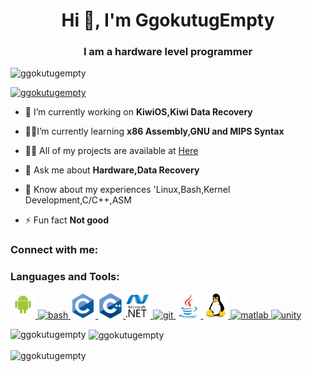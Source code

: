 
<h1 align="center">Hi 👋, I'm GgokutugEmpty</h1>
<h3 align="center">I am a hardware level programmer</h3>

<p align="left"> <img src="https://komarev.com/ghpvc/?username=ggokutugempty&label=Profile%20views&color=0e75b6&style=flat" alt="ggokutugempty" /> </p>

<p align="left"> <a href="https://github.com/ryo-ma/github-profile-trophy"><img src="https://github-profile-trophy.vercel.app/?username=ggokutugempty" alt="ggokutugempty" /></a> </p>

- 🔭 I’m currently working on **KiwiOS,Kiwi Data Recovery**

- 🧑‍💻I’m currently learning **x86 Assembly,GNU and MIPS Syntax**

- 👨‍💻 All of my projects are available at [Here](Here)

- 💬 Ask me about **Hardware,Data Recovery**

- 📄 Know about my experiences 
'Linux,Bash,Kernel Development,C/C++,ASM

- ⚡ Fun fact **Not good**

<h3 align="left">Connect with me:</h3>
<p align="left">
</p>

<h3 align="left">Languages and Tools:</h3>
<p align="left"> <a href="https://developer.android.com" target="_blank" rel="noreferrer"> <img src="https://raw.githubusercontent.com/devicons/devicon/master/icons/android/android-original-wordmark.svg" alt="android" width="40" height="40"/> </a> <a href="https://www.gnu.org/software/bash/" target="_blank" rel="noreferrer"> <img src="https://www.vectorlogo.zone/logos/gnu_bash/gnu_bash-icon.svg" alt="bash" width="40" height="40"/> </a> <a href="https://www.cprogramming.com/" target="_blank" rel="noreferrer"> <img src="https://raw.githubusercontent.com/devicons/devicon/master/icons/c/c-original.svg" alt="c" width="40" height="40"/> </a> <a href="https://www.w3schools.com/cpp/" target="_blank" rel="noreferrer"> <img src="https://raw.githubusercontent.com/devicons/devicon/master/icons/cplusplus/cplusplus-original.svg" alt="cplusplus" width="40" height="40"/> </a> <a href="https://dotnet.microsoft.com/" target="_blank" rel="noreferrer"> <img src="https://raw.githubusercontent.com/devicons/devicon/master/icons/dot-net/dot-net-original-wordmark.svg" alt="dotnet" width="40" height="40"/> </a> <a href="https://git-scm.com/" target="_blank" rel="noreferrer"> <img src="https://www.vectorlogo.zone/logos/git-scm/git-scm-icon.svg" alt="git" width="40" height="40"/> </a> <a href="https://www.java.com" target="_blank" rel="noreferrer"> <img src="https://raw.githubusercontent.com/devicons/devicon/master/icons/java/java-original.svg" alt="java" width="40" height="40"/> </a> <a href="https://www.linux.org/" target="_blank" rel="noreferrer"> <img src="https://raw.githubusercontent.com/devicons/devicon/master/icons/linux/linux-original.svg" alt="linux" width="40" height="40"/> </a> <a href="https://www.mathworks.com/" target="_blank" rel="noreferrer"> <img src="https://upload.wikimedia.org/wikipedia/commons/2/21/Matlab_Logo.png" alt="matlab" width="40" height="40"/> </a> <a href="https://unity.com/" target="_blank" rel="noreferrer"> <img src="https://www.vectorlogo.zone/logos/unity3d/unity3d-icon.svg" alt="unity" width="40" height="40"/> </a> </p>

<p><img align="left" src="https://github-readme-stats.vercel.app/api/top-langs?username=ggokutugempty&show_icons=true&locale=en&layout=compact" alt="ggokutugempty" /></p>

<p>&nbsp;<img align="center" src="https://github-readme-stats.vercel.app/api?username=ggokutugempty&show_icons=true&locale=en" alt="ggokutugempty" /></p>

<p><img align="center" src="https://github-readme-streak-stats.herokuapp.com/?user=ggokutugempty&" alt="ggokutugempty" /></p>

